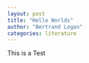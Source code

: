 ```yaml
---
layout: post
title: "Hello Worlds"
author: "Bertrand Logan"
categories: literature
---
```


This is a Test